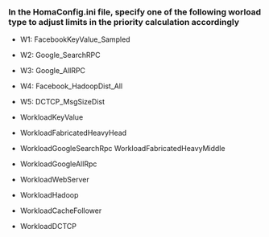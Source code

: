 ### In the HomaConfig.ini file, specify one of the following worload type to adjust limits in the priority calculation accordingly
* W1: FacebookKeyValue_Sampled
* W2: Google_SearchRPC
* W3: Google_AllRPC
* W4: Facebook_HadoopDist_All
* W5: DCTCP_MsgSizeDist

* WorkloadKeyValue
* WorkloadFabricatedHeavyHead
* WorkloadGoogleSearchRpc WorkloadFabricatedHeavyMiddle
* WorkloadGoogleAllRpc
* WorkloadWebServer
* WorkloadHadoop
* WorkloadCacheFollower
* WorkloadDCTCP

